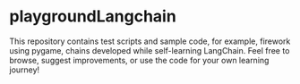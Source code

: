# playgroundLangchain

This repository contains test scripts and sample code, for example, firework using pygame, chains developed while self-learning LangChain. 
Feel free to browse, suggest improvements, or use the code for your own learning journey!
